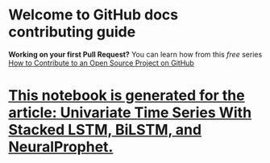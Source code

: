 # Welcome to GitHub docs contributing guide
**Working on your first Pull Request?** You can learn how from this *free* series [How to Contribute to an Open Source Project on GitHub](https://kcd.im/pull-request)

# [This notebook is generated for the article: Univariate Time Series With Stacked LSTM, BiLSTM, and NeuralProphet.](https://pub.towardsai.net/univariate-time-series-with-stacked-lstm-bilstm-and-neuralprophet-c8d6a11a9665)
